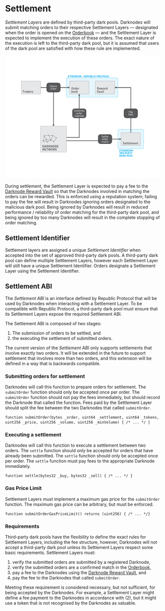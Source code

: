 # Settlement

*Settlement Layers* are defined by third-party dark pools. Darknodes will submit matching orders to their respective Settlement Layers — designated when the order is opened on the [Orderbook](./04-orderbook.md) — and the Settlement Layer is expected to implement the execution of these orders. The exact nature of the execution is left to the third-party dark pool, but it is assumed that users of the dark pool are satisfied with how these rule are implemented.

![Overview](./images/05-settlement-overview.jpg "Overview")

During settlement, the Settlement Layer is expected to pay a fee to the [Darknode Reward Vault](./02-darknode-reward-vault.md) so that the Darknodes involved in matching the orders can be rewarded. This is enforced using a reputation system; failing to pay the fee will result in Darknodes ignoring orders designated to the malicious dark pool. Being ignored by Darknodes will result in reduced performance / reliability of order matching for the third-party dark pool, and being ignored by too many Darknodes will result in the complete stopping of order matching.

## Settlement Identifier

Settlement layers are assigned a unique *Settlement Identifier* when accepted into the set of approved third-party dark pools. A third-party dark pool can define multiple Settlement Layers, however each Settlement Layer will still have a unique Settlement Identifier. Orders designate a Settlement Layer using the Settlement Identifier.

## Settlement ABI

The *Settlement ABI* is an interface defined by Republic Protocol that will be used by Darknodes when interacting with a Settlement Layer. To be compatible with Republic Protocol, a third-party dark pool must ensure that its Settlement Layers expose the required Settlement ABI.

The Settlement ABI is composed of two stages:
1. The submission of orders to be settled, and
2. the executing the settlement of submitted orders.

The current version of the *Settlement ABI* only supports settlements that involve exactly two orders. It will be extended in the future to support settlement that involves more than two orders, and this extension will be defined in a way that is backwards compatible.

### Submitting orders for settlement

Darknodes will call this function to prepare orders for settlement. The `submitOrder` function should only be accepted once per order. The `submitOrder` function should not pay the fees immediately, but should record the Darknode that called the function. Fees paid by the Settlement Layer should split the fee between the two Darknodes that called `submitOrder`. 

```sol
function submitOrder(bytes _order, uint64 _settlement, uint64 _tokens, uint256 _price, uint256 _volume, uint256 _minVolume) { /* ... */ }
```

### Executing a settlement

Darknodes will call this function to execute a settlement between two orders. The `settle` function should only be accepted for orders that have already been submitted. The `settle` function should only be accepted once per order. The `settle` function must pay fees to the appropriate Darknode immediately.

```sol
function settle(bytes32 _buy, bytes32 _sell) { /* ... */ }
```

### Gas Price Limit

Settlement Layers must implement a maximum gas price for the `submitOrder` function. The maximum gas price can be arbitrary, but must be enforced.

```sol
function submitOrderGasPriceLimit() returns (uint256) { /* ... */}
```

### Requirements

Third-party dark pools have the flexibility to define the exact rules for Settlement Layers, including the fee structure, however, Darknodes will not accept a third-party dark pool unless its Settlement Layers respect some basic requirements. Settlement Layers must:

1. verify the submitted orders are submitted by a registered Darknode,
2. verify the submitted orders are a confirmed match in the [Orderbook](./04-orderbook.md),
3. pay a fee to the Darknodes using the [Darknode Reward Vault](./02-darknode-reward-vault.md), and
4. pay the fee to the Darknodes that called `submitOrder`.

Meeting these requirement is considered necessary, but not sufficient, for being accepted by the Darknodes. For example, a Settlement Layer might define a fee payment to the Darknodes in accordance with (2), but it might use a token that is not recognised by the Darknodes as valuable.